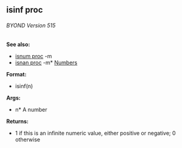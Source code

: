 ## isinf proc 
###### BYOND Version 515
**See also:**
*   [isnum proc](/ref/proc/isnum.md) -m
*   [isnan proc](/ref/proc/isnan.md) -m*   [Numbers](/%7Bnotes%7D/numbers)
<!-- -->
**Format:**
*   isinf(n)
<!-- -->
**Args:**
*   n* A number
<!-- -->
**Returns:**
*   1 if this is an infinite numeric value, either positive or negative;
    0 otherwise